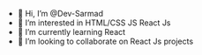 - 👋 Hi, I’m @Dev-Sarmad
- 👀 I’m interested in HTML/CSS JS React Js
- 🌱 I’m currently learning React
- 💞️ I’m looking to collaborate on React Js projects 

<!---
Dev-Sarmad/Dev-Sarmad is a ✨ special ✨ repository because its `README.md` (this file) appears on your GitHub profile.
You can click the Preview link to take a look at your changes.
--->
